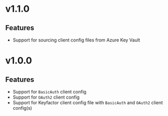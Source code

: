 # v1.1.0

## Features
- Support for sourcing client config files from Azure Key Vault

# v1.0.0

## Features
- Support for `BasicAuth` client config
- Support for `OAuth2` client config
- Support for Keyfactor client config file with `BasicAuth` and `OAuth2` client config(s)